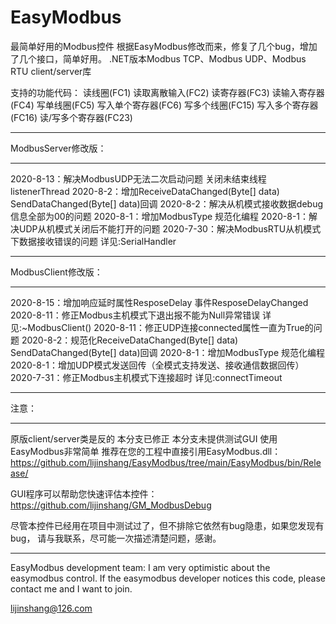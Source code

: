 # EasyModbus
最简单好用的Modbus控件
根据EasyModbus修改而来，修复了几个bug，增加了几个接口，简单好用。
.NET版本Modbus TCP、Modbus UDP、Modbus RTU client/server库

支持的功能代码：
读线圈(FC1)
读取离散输入(FC2)
读寄存器(FC3)
读输入寄存器(FC4)
写单线圈(FC5)
写入单个寄存器(FC6)
写多个线圈(FC15)
写入多个寄存器(FC16)
读/写多个寄存器(FC23)

***************************************************************************************
ModbusServer修改版：
***************************************************************************************
2020-8-13：解决ModbusUDP无法二次启动问题 关闭未结束线程 listenerThread
2020-8-2：增加ReceiveDataChanged(Byte[] data) SendDataChanged(Byte[] data)回调
2020-8-2：解决从机模式接收数据debug信息全部为00的问题
2020-8-1：增加ModbusType 规范化编程
2020-8-1：解决UDP从机模式关闭后不能打开的问题
2020-7-30：解决ModbusRTU从机模式下数据接收错误的问题 详见:SerialHandler

***************************************************************************************
ModbusClient修改版：
***************************************************************************************
2020-8-15：增加响应延时属性ResposeDelay 事件ResposeDelayChanged
2020-8-11：修正Modbus主机模式下退出报不能为Null异常错误 详见:~ModbusClient()
2020-8-11：修正UDP连接connected属性一直为True的问题
2020-8-2：规范化ReceiveDataChanged(Byte[] data) SendDataChanged(Byte[] data)回调
2020-8-1：增加ModbusType 规范化编程
2020-8-1：增加UDP模式发送回传（全模式支持发送、接收通信数据回传）
2020-7-31：修正Modbus主机模式下连接超时 详见:connectTimeout 


***************************************************************************************
注意：
***************************************************************************************
原版client/server类是反的 本分支已修正
本分支未提供测试GUI 使用EasyModbus非常简单
推荐在您的工程中直接引用EasyModbus.dll：
https://github.com/lijinshang/EasyModbus/tree/main/EasyModbus/bin/Release/

GUI程序可以帮助您快速评估本控件：
https://github.com/lijinshang/GM_ModbusDebug

尽管本控件已经用在项目中测试过了，但不排除它依然有bug隐患，如果您发现有bug，
请与我联系，尽可能一次描述清楚问题，感谢。
***************************************************************************************

EasyModbus development team:
I am very optimistic about the easymodbus control.
If the easymodbus developer notices this code, please contact me and I want to join.

lijinshang@126.com
